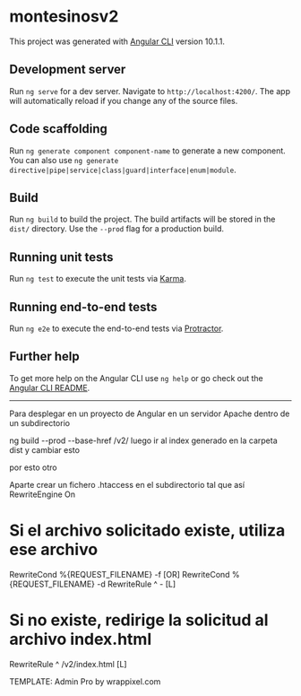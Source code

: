 # montesinosv2

This project was generated with [Angular CLI](https://github.com/angular/angular-cli) version 10.1.1.

## Development server

Run `ng serve` for a dev server. Navigate to `http://localhost:4200/`. The app will automatically reload if you change any of the source files.

## Code scaffolding

Run `ng generate component component-name` to generate a new component. You can also use `ng generate directive|pipe|service|class|guard|interface|enum|module`.

## Build

Run `ng build` to build the project. The build artifacts will be stored in the `dist/` directory. Use the `--prod` flag for a production build.

## Running unit tests

Run `ng test` to execute the unit tests via [Karma](https://karma-runner.github.io).

## Running end-to-end tests

Run `ng e2e` to execute the end-to-end tests via [Protractor](http://www.protractortest.org/).

## Further help

To get more help on the Angular CLI use `ng help` or go check out the [Angular CLI README](https://github.com/angular/angular-cli/blob/master/README.md).


--------------------
Para desplegar en un proyecto de Angular en un servidor Apache dentro de un subdirectorio

ng build --prod --base-href /v2/
luego ir al index generado en la carpeta dist y cambiar esto
<base href="C:/Program Files/Git/v2/">
por esto otro
<base href="/v2/">

Aparte crear un fichero .htaccess en el subdirectorio tal que así
RewriteEngine On
# Si el archivo solicitado existe, utiliza ese archivo
RewriteCond %{REQUEST_FILENAME} -f [OR]
RewriteCond %{REQUEST_FILENAME} -d
RewriteRule ^ - [L]

# Si no existe, redirige la solicitud al archivo index.html
RewriteRule ^ /v2/index.html [L]


TEMPLATE: Admin Pro by wrappixel.com